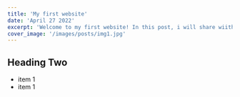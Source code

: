 ```yaml
---
title: 'My first website'
date: 'April 27 2022'
excerpt: 'Welcome to my first website! In this post, i will share wiith you guys how i build this website.'
cover_image: '/images/posts/img1.jpg'
---
```


## Heading Two

- item 1
- item 1
